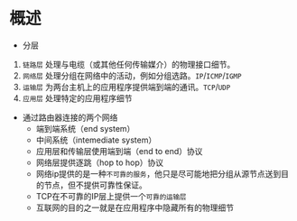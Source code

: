 # 概述
* 分层
1. `链路层`
  处理与电缆（或其他任何传输媒介）的物理接口细节。
2. `网络层`
  处理分组在网络中的活动，例如分组选路。`IP`/`ICMP`/`IGMP`
3. `运输层`
  为两台主机上的应用程序提供端到端的通讯。`TCP`/`UDP`
4. `应用层`
  处理特定的应用程序细节
  
* 通过路由器连接的两个网络
  * 端到端系统（end system）
  * 中间系统（intemediate system）
  * 应用层和传输层使用端到端（end to end）协议
  * 网络层提供逐跳（hop to hop）协议
  * 网络ip提供的是一种`不可靠的服务`，他只是尽可能地把分组从源节点送到目的节点，但不提供可靠性保证。
  * TCP在不可靠的IP层上提供一个`可靠的运输层`
  * 互联网的目的之一就是在应用程序中隐藏所有的物理细节
